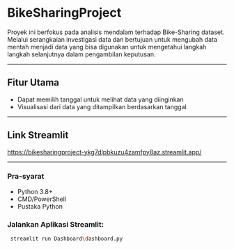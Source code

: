# BikeSharingProject

Proyek ini berfokus pada analisis mendalam terhadap Bike-Sharing dataset. Melalui serangkaian investigasi data dan bertujuan untuk mengubah data mentah menjadi data yang bisa digunakan untuk mengetahui langkah langkah selanjutnya dalam pengambilan keputusan.

---

## Fitur Utama
* Dapat memilih tanggal untuk melihat data yang diinginkan 
* Visualisasi dari data yang ditampilkan berdasarkan tanggal

---

## Link Streamlit
https://bikesharingproject-ykg7dlpbkuzu4zamfpy8az.streamlit.app/

---

### Pra-syarat
* Python 3.8+
* CMD/PowerShell
* Pustaka Python

### Jalankan Aplikasi Streamlit:
   ```bash
    streamlit run Dashboard\dashboard.py
    

